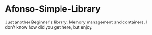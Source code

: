 # Afonso-Simple-Library
Just another Beginner's library. Memory management and containers.
I don't know how did you get here, but enjoy.

